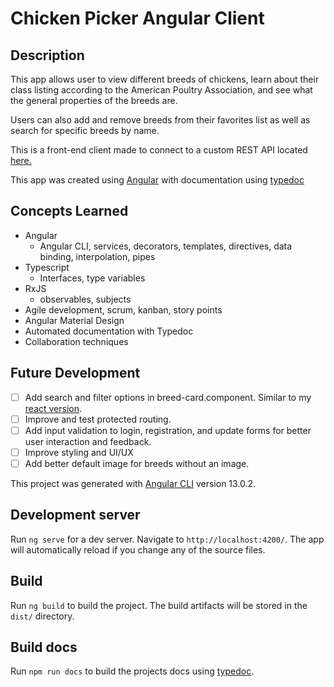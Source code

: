 # Chicken Picker Angular Client

## Description

This app allows user to view different breeds of chickens, learn about their class listing according to the American Poultry Association, and see what the general properties of the breeds are.

Users can also add and remove breeds from their favorites list as well as search for specific breeds by name.

This is a front-end client made to connect to a custom REST API located [here.](https://github.com/nickplamb/Chickens_api)

This app was created using [Angular](https://github.com/angular/angular) with documentation using [typedoc](https://github.com/TypeStrong/typedoc)

## Concepts Learned

* Angular
  * Angular CLI, services, decorators, templates, directives, data binding, interpolation, pipes
* Typescript
  * Interfaces, type variables
* RxJS
  * observables, subjects
* Agile development, scrum, kanban, story points
* Angular Material Design
* Automated documentation with Typedoc
* Collaboration techniques

## Future Development

* [ ] Add search and filter options in breed-card.component. Similar to my [react version](https://github.com/nickplamb/chicken_picker_react_client).
* [ ] Improve and test protected routing.
* [ ] Add input validation to login, registration, and update forms for better user interaction and feedback.
* [ ] Improve styling and UI/UX
* [ ] Add better default image for breeds without an image.

This project was generated with [Angular CLI](https://github.com/angular/angular-cli) version 13.0.2.

## Development server

Run `ng serve` for a dev server. Navigate to `http://localhost:4200/`. The app will automatically reload if you change any of the source files.

## Build

Run `ng build` to build the project. The build artifacts will be stored in the `dist/` directory.

## Build docs

Run `npm run docs` to build the projects docs using [typedoc](https://github.com/TypeStrong/typedoc).
